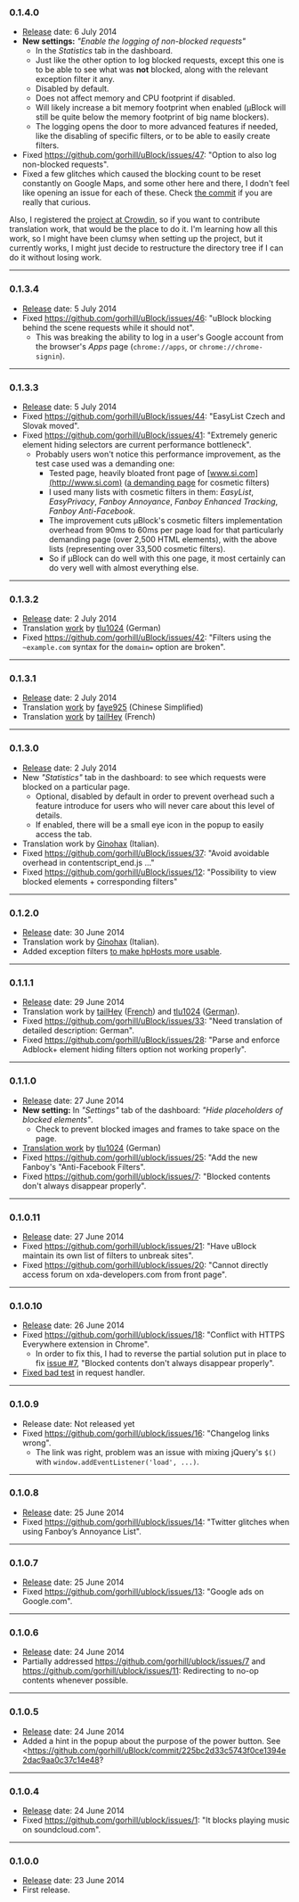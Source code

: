 ### 0.1.4.0
- [Release](/gorhill/ublock/blob/master/dist/ublock_0.1.4.0.zip) date: 6 July 2014
- **New settings:** _"Enable the logging of non-blocked requests"_
    - In the _Statistics_ tab in the dashboard.
    - Just like the other option to log blocked requests, except this one is to be able to see what was **not** blocked, along with the relevant exception filter it any.
    - Disabled by default.
    - Does not affect memory and CPU footprint if disabled.
    - Will likely increase a bit memory footprint when enabled (µBlock will still be quite below the memory footprint of big name blockers).
    - The logging opens the door to more advanced features if needed, like the disabling of specific filters, or to be able to easily create filters.
- Fixed <https://github.com/gorhill/uBlock/issues/47>: "Option to also log non-blocked requests".
- Fixed a few glitches which caused the blocking count to be reset constantly on Google Maps, and some other here and there, I dodn't feel like opening an issue for each of these. Check [the commit](/gorhill/uBlock/commit/ee610b3aad679440da51da9449b345afda6f274d) if you are really that curious.

Also, I registered the [project at Crowdin](https://crowdin.net/project/ublock), so if you want to contribute translation work, that would be the place to do it. I'm learning how all this work, so I might have been clumsy when setting up the project, but it currently works, I might just decide to restructure the directory tree if I can do it without losing work.

***

### 0.1.3.4
- [Release](/gorhill/ublock/blob/master/dist/ublock_0.1.3.4.zip) date: 5 July 2014
- Fixed <https://github.com/gorhill/uBlock/issues/46>: "uBlock blocking behind the scene requests while it should not".
    - This was breaking the ability to log in a user's Google account from the browser's _Apps_ page (`chrome://apps`, or `chrome://chrome-signin`).

***

### 0.1.3.3
- [Release](/gorhill/ublock/blob/master/dist/ublock_0.1.3.3.zip) date: 5 July 2014
- Fixed <https://github.com/gorhill/uBlock/issues/44>: "EasyList Czech and Slovak moved".
- Fixed <https://github.com/gorhill/uBlock/issues/41>: "Extremely generic element hiding selectors are current performance bottleneck".
    - Probably users won't notice this performance improvement, as the test case used was a demanding one:
        - Tested page, heavily bloated front page of [www.si.com](http://www.si.com) ([a demanding page](http://www.youtube.com/watch?v=1NmQvv7MGbE) for cosmetic filters)
        - I used many lists with cosmetic filters in them: _EasyList_, _EasyPrivacy_, _Fanboy Annoyance_, _Fanboy Enhanced Tracking_, _Fanboy Anti-Facebook_.
        - The improvement cuts µBlock's cosmetic filters implementation overhead from 90ms to 60ms per page load for that particularly demanding page (over 2,500 HTML elements), with the above lists (representing over 33,500 cosmetic filters).
        - So if µBlock can do well with this one page, it most certainly can do very well with almost everything else.

***

### 0.1.3.2
- [Release](/gorhill/ublock/blob/master/dist/ublock_0.1.3.2.zip) date: 2 July 2014
- Translation [work](/gorhill/uBlock/commit/c1421d04236eca315c63704b2e4be9a1f55dd888) by [tlu1024](/tlu1024) (German)
- Fixed <https://github.com/gorhill/uBlock/issues/42>: "Filters using the `~example.com` syntax for the `domain=` option are broken".

***

### 0.1.3.1
- [Release](/gorhill/ublock/blob/master/dist/ublock_0.1.3.1.zip) date: 2 July 2014
- Translation [work](/gorhill/uBlock/commit/a0a3f5b30b1abae610a14606b6cf3991487e4775) by [faye925](/faye925) (Chinese Simplified)
- Translation [work](/gorhill/uBlock/commit/bdcd1ceadad2fe45136a2fb0b419a798bbdf3214) by [tailHey](/tailHey) (French)

***

### 0.1.3.0
- [Release](/gorhill/ublock/blob/master/dist/ublock_0.1.3.0.zip) date: 2 July 2014
- New _"Statistics"_ tab in the dashboard: to see which requests were blocked on a particular page.
    - Optional, disabled by default in order to prevent overhead such a feature introduce for users who will never care about this level of details.
    - If enabled, there will be a small eye icon in the popup to easily access the tab.
- Translation work by [Ginohax](/Ginohax) (Italian).
- Fixed <https://github.com/gorhill/uBlock/issues/37>: "Avoid avoidable overhead in contentscript_end.js ..."
- Fixed <https://github.com/gorhill/uBlock/issues/12>: "Possibility to view blocked elements + corresponding filters"

***

### 0.1.2.0
- [Release](/gorhill/ublock/blob/master/dist/ublock_0.1.2.0.zip) date: 30 June 2014
- Translation work by [Ginohax](/Ginohax) (Italian).
- Added exception filters [to make hpHosts more usable](/gorhill/uBlock/issues/17).

***

### 0.1.1.1
- [Release](/gorhill/ublock/blob/master/dist/ublock_0.1.1.1.zip) date: 29 June 2014
- Translation work by [tailHey](/tailHey) ([French](/gorhill/uBlock/commits?author=tailHey)) and [tlu1024](/tlu1024) ([German](https://github.com/gorhill/uBlock/commits?author=tlu1024)).
- Fixed <https://github.com/gorhill/uBlock/issues/33>: "Need translation of detailed description: German".
- Fixed <https://github.com/gorhill/uBlock/issues/28>: "Parse and enforce Adblock+ element hiding filters option not working properly".

***

### 0.1.1.0
- [Release](/gorhill/ublock/blob/master/dist/ublock_0.1.1.0.zip) date: 27 June 2014
- **New setting:** In _"Settings"_ tab of the dashboard: _"Hide placeholders of blocked elements"_.
    - Check to prevent blocked images and frames to take space on the page.
- [Translation work](/gorhill/uBlock/pull/24) by [tlu1024](/tlu1024) (German)
- Fixed <https://github.com/gorhill/ublock/issues/25>: "Add the new Fanboy's "Anti-Facebook Filters".
- Fixed <https://github.com/gorhill/ublock/issues/7>: "Blocked contents don't always disappear properly".

***

### 0.1.0.11
- [Release](/gorhill/ublock/blob/master/dist/ublock_0.1.0.11.zip) date: 27 June 2014
- Fixed <https://github.com/gorhill/ublock/issues/21>: "Have uBlock maintain its own list of filters to unbreak sites".
- Fixed <https://github.com/gorhill/ublock/issues/20>: "Cannot directly access forum on xda-developers.com from front page".

***

### 0.1.0.10
- [Release](/gorhill/ublock/blob/master/dist/ublock_0.1.0.10.zip) date: 26 June 2014
- Fixed <https://github.com/gorhill/ublock/issues/18>: "Conflict with HTTPS Everywhere extension in Chrome".
    * In order to fix this, I had to reverse the partial solution put in place to fix [issue #7](/gorhill/uBlock/issues/7#issuecomment-47301344), "Blocked contents don't always disappear properly".
- [Fixed bad test](/gorhill/uBlock/commit/a6496e5cfb76d1a13d3ca8836cb21d5969b49ae7) in request handler.

***

### 0.1.0.9
- Release date: Not released yet
- Fixed <https://github.com/gorhill/ublock/issues/16>: "Changelog links wrong".
    * The link was right, problem was an issue with mixing jQuery's `$()` with `window.addEventListener('load', ...)`.

***

### 0.1.0.8
- [Release](/gorhill/ublock/blob/master/dist/ublock_0.1.0.8.zip) date: 25 June 2014
- Fixed <https://github.com/gorhill/ublock/issues/14>: "Twitter glitches when using Fanboy’s Annoyance List".

***

### 0.1.0.7
- [Release](/gorhill/ublock/blob/master/dist/ublock_0.1.0.7.zip) date: 25 June 2014
- Fixed <https://github.com/gorhill/ublock/issues/13>: "Google ads on Google.com".

***

### 0.1.0.6
- [Release](/gorhill/ublock/blob/master/dist/ublock_0.1.0.6.zip) date: 24 June 2014
- Partially addressed <https://github.com/gorhill/ublock/issues/7> and <https://github.com/gorhill/ublock/issues/11>: Redirecting to no-op contents whenever possible.

***

### 0.1.0.5
- [Release](/gorhill/ublock/blob/master/dist/ublock_0.1.0.5.zip) date: 24 June 2014
- Added a hint in the popup about the purpose of the power button. See <https://github.com/gorhill/uBlock/commit/225bc2d33c5743f0ce1394e2dac9aa0c37c14e48?

***

### 0.1.0.4
- [Release](/gorhill/ublock/blob/master/dist/ublock_0.1.0.4.zip) date: 24 June 2014
- Fixed <https://github.com/gorhill/ublock/issues/1>: "It blocks playing music on soundcloud.com".

***

### 0.1.0.0
- [Release](/gorhill/ublock/blob/master/dist/ublock_0.1.0.0.zip) date: 23 June 2014
- First release.
